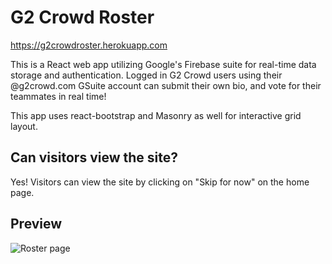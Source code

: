 # G2 Crowd Roster

https://g2crowdroster.herokuapp.com

This is a React web app utilizing Google's Firebase suite for real-time data storage and authentication. Logged in G2 Crowd users using their @g2crowd.com GSuite account can submit their own bio, and vote for their teammates in real time!

This app uses react-bootstrap and Masonry as well for interactive grid layout.

## Can visitors view the site?
Yes! Visitors can view the site by clicking on "Skip for now" on the home page.

## Preview
![Roster page](http://floatkeera.github.io/assets/g2roster/screenshot.png "Roster page")
